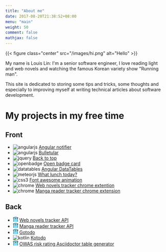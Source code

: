 ```yaml
---
title: "About me"
date: 2017-08-20T21:38:52+08:00
menu: "main"
weight: 50
comment: false
mathjax: false
---
```


{{< figure class="center" src="/images/hi.png" alt="Hello" >}}

My name is Louis Lin: I'm a senior software engineer, I love reading light and web novels and watching the famous Korean variety show "Running man".

This site is dedicated to storing some tips and tricks, some thoughts and especially to improving myself at writing technical articles about software development.

# My projects in my free time

## Front

- ![angularjs][] [Angular notifier](https://github.com/l-lin/angular-notifier)
- ![angularjs][] [Bulletular](https://github.com/l-lin/bulletular)
- ![jquery][] [Back to top](https://github.com/l-lin/backtotop)
- ![openbadge][] [Open badge card](https://github.com/l-lin/openbadges-card)
- ![datatables][] [Angular DataTables](https://github.com/l-lin/angular-datatables)
- ![meteorjs][] [What lunch today?](https://github.com/l-lin/whatlunchtoday)
- ![css3][] [Font awesome animation](https://github.com/l-lin/font-awesome-animation)
- ![chrome][] [Web novels tracker chrome extention](https://github.com/l-lin/wn-tracker-chrome)
- ![chrome][] [Manga reader tracker chrome extension](https://github.com/l-lin/mr-tracker-chrome)

## Back

- ![golang][] [Web novels tracker API](https://github.com/l-lin/wn-tracker-api)
- ![golang][] [Manga reader tracker API](https://github.com/l-lin/mr-tracker-api)
- ![golang][] [Gotodo](https://github.com/l-lin/gotodo)
- ![kotlin][] [Kotodo](https://github.com/l-lin/kotodo)
- ![golang][] [OWAS risk rating Asciidoctor table generator](https://github.com/l-lin/risk-rating)

[angularjs]: /images/angularjs_icon.png
[chrome]: /images/chrome_icon.png
[css3]: /images/css3_icon.png
[datatables]: /images/datatables_icon.png
[golang]: /images/golang_icon.png
[jquery]: /images/jquery_icon.png
[kotlin]: /images/kotlin_icon.png
[meteorjs]: /images/meteorjs_icon.png
[openbadge]: /images/openbadge_icon.png

